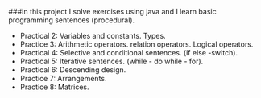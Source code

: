 ###In this project I solve exercises using java and I learn basic programming sentences (procedural).


- Practical 2: Variables and constants. Types.
- Practice 3: Arithmetic operators. relation operators. Logical operators.
- Practical 4: Selective and conditional sentences. (if else -switch).
- Practical 5: Iterative sentences. (while - do while - for).
- Practical 6: Descending design.
- Practice 7: Arrangements.
- Practice 8: Matrices.
